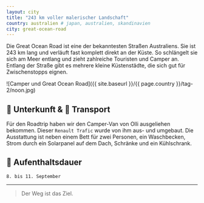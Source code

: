 ```yaml
---
layout: city
title: "243 km voller malerischer Landschaft"
country: australien # japan, australien, skandinavien
city: great-ocean-road
---
```


Die Great Ocean Road ist eine der bekanntesten Straßen Australiens.
Sie ist 243 km lang und verläuft fast komplett direkt an der Küste.
So schlängelt sie sich am Meer entlang und zieht zahlreiche Touristen und Camper an.
Entlang der Straße gibt es mehrere kleine Küstenstädte, die sich gut für Zwischenstopps eignen.

![Camper und Great Ocean Road]({{ site.baseurl }}/{{ page.country }}/tag-2/noon.jpg)

## 🏨 Unterkunft & 🚗 Transport

Für den Roadtrip haben wir den Camper-Van von Olli ausgeliehen bekommen.
Dieser `Renault Trafic` wurde von ihm aus- und umgebaut.
Die Ausstattung ist neben einem Bett für zwei Personen, ein Waschbecken, Strom durch ein Solarpanel auf dem Dach, Schränke und ein Kühlschrank.

## 📅 Aufenthaltsdauer

`8. bis 11. September`

---

> Der Weg ist das Ziel.
